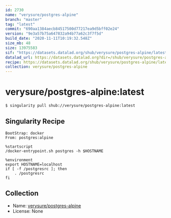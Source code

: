 ```yaml
---
id: 2730
name: "verysure/postgres-alpine"
branch: "master"
tag: "latest"
commit: "690aa1384aecb84517500d77217ea9d5bff02e24"
version: "9e3a57b75a647832a94b77a62c3f7f5d"
build_date: "2020-11-11T10:19:32.548Z"
size_mb: 48
size: 13975583
sif: "https://datasets.datalad.org/shub/verysure/postgres-alpine/latest/2020-11-11-690aa138-9e3a57b7/9e3a57b75a647832a94b77a62c3f7f5d.simg"
datalad_url: https://datasets.datalad.org?dir=/shub/verysure/postgres-alpine/latest/2020-11-11-690aa138-9e3a57b7/
recipe: https://datasets.datalad.org/shub/verysure/postgres-alpine/latest/2020-11-11-690aa138-9e3a57b7/Singularity
collection: verysure/postgres-alpine
---
```


# verysure/postgres-alpine:latest

```bash
$ singularity pull shub://verysure/postgres-alpine:latest
```

## Singularity Recipe

```singularity
BootStrap: docker
From: postgres:alpine

%startscript
/docker-entrypoint.sh postgres -h $HOSTNAME

%environment
export HOSTNAME=localhost
if [ -f /postgresrc ]; then 
    . /postgresrc 
fi
```

## Collection

 - Name: [verysure/postgres-alpine](https://github.com/verysure/postgres-alpine)
 - License: None

